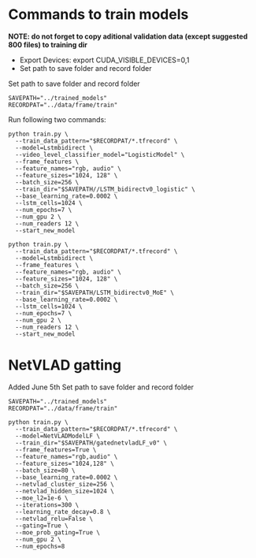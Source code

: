
# Commands to train models


**NOTE: do not forget to copy aditional validation data (except suggested 800 files) to training dir**

-  Export Devices: export CUDA_VISIBLE_DEVICES=0,1
-  Set path to save folder and record folder

Set path to save folder and record folder
```
SAVEPATH="../trained_models"
RECORDPAT="../data/frame/train"
```

Run following two commands:
```
python train.py \
  --train_data_pattern="$RECORDPAT/*.tfrecord" \
  --model=Lstmbidirect \
  --video_level_classifier_model="LogisticModel" \
  --frame_features \
  --feature_names="rgb, audio" \
  --feature_sizes="1024, 128" \
  --batch_size=256 \
  --train_dir="$SAVEPATH//LSTM_bidirectv0_logistic" \
  --base_learning_rate=0.0002 \
  --lstm_cells=1024 \
  --num_epochs=7 \
  --num_gpu 2 \
  --num_readers 12 \
  --start_new_model
```

```
python train.py \
  --train_data_pattern="$RECORDPAT/*.tfrecord" \
  --model=Lstmbidirect \
  --frame_features \
  --feature_names="rgb, audio" \
  --feature_sizes="1024, 128" \
  --batch_size=256 \
  --train_dir="$SAVEPATH/LSTM_bidirectv0_MoE" \
  --base_learning_rate=0.0002 \
  --lstm_cells=1024 \
  --num_epochs=7 \
  --num_gpu 2 \
  --num_readers 12 \
  --start_new_model
```

# NetVLAD gatting 
Added June 5th
Set path to save folder and record folder

```
SAVEPATH="../trained_models"
RECORDPAT="../data/frame/train"
```

```
python train.py \
  --train_data_pattern="$RECORDPAT/*.tfrecord" \
  --model=NetVLADModelLF \
  --train_dir="$SAVEPATH/gatednetvladLF_v0" \
  --frame_features=True \
  --feature_names="rgb,audio" \
  --feature_sizes="1024,128" \
  --batch_size=80 \
  --base_learning_rate=0.0002 \
  --netvlad_cluster_size=256 \
  --netvlad_hidden_size=1024 \
  --moe_l2=1e-6 \
  --iterations=300 \
  --learning_rate_decay=0.8 \
  --netvlad_relu=False \
  --gating=True \
  --moe_prob_gating=True \
  --num_gpu 2 \
  --num_epochs=8
```
